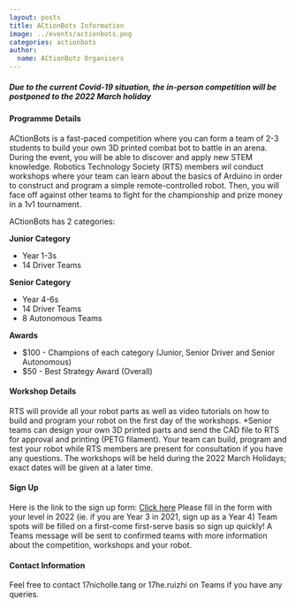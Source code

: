 ```yaml
---
layout: posts
title: ACtionBots Information
image: ../events/actionbots.png
categories: actionbots
author:
  name: ACtionBotz Organisers
---
```


##### Due to the current Covid-19 situation, the in-person competition will be postponed to the 2022 March holiday

#### Programme Details

ACtionBots is a fast-paced competition where you can form a team of 2-3 students to build your own 3D printed combat bot to battle in an arena. During the event, you will be able to discover and apply new STEM knowledge. Robotics Technology Society (RTS) members wil conduct workshops where your team can learn about the basics of Arduino in order to construct and program a simple remote-controlled robot. Then, you will face off against other teams to fight for the championship and prize money in a 1v1 tournament. 

ACtionBots has 2 categories: 

**Junior Category**

* Year 1-3s
* 14 Driver Teams

**Senior Category**

* Year 4-6s
* 14 Driver Teams
* 8 Autonomous Teams

**Awards**

* $100 - Champions of each category (Junior, Senior Driver and Senior Autonomous)
* $50  - Best Strategy Award (Overall)

#### Workshop Details 

RTS will provide all your robot parts as well as video tutorials on how to build and program your robot on the first day of the workshops.
*Senior teams can design your own 3D printed parts and send the CAD file to RTS for approval and printing (PETG filament).
Your team can build, program and test your robot while RTS members are present for consultation if you have any questions. 
The workshops will be held during the 2022 March Holidays; exact dates will be given at a later time.

#### Sign Up

Here is the link to the sign up form: [Click here](https://forms.office.com/r/rk2qXWjxPN)
Please fill in the form with your level in 2022 (ie. if you are Year 3 in 2021, sign up as a Year 4)
Team spots will be filled on a first-come first-serve basis so sign up quickly! 
A Teams message will be sent to confirmed teams with more information about the competition, workshops and your robot.


#### Contact Information

Feel free to contact 17nicholle.tang or 17he.ruizhi on Teams if you have any queries.


